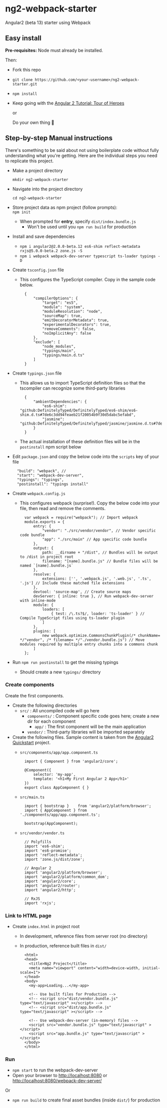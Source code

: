 # ng2-webpack-starter

Angular2 (beta 13) starter using Webpack

## Easy install

**Pre-requisites:** Node must already be installed. 

Then:

- Fork this repo
- `git clone https://github.com/<your-username>/ng2-webpack-starter.git`
- `npm install`
- Keep going with the [Angular 2 Tutorial: Tour of Heroes](https://angular.io/docs/ts/latest/tutorial/)

	or 

	Do your own thing :tada:

## Step-by-step Manual instructions

There's something to be said about not using boilerplate code without fully understanding what you're getting. Here are the individual steps you need to replicate this project. 

- Make a project directory

	`mkdir ng2-webpack-starter`

- Navigate into the project directory

	`cd ng2-webpack-starter`

- Store project data as npm project (follow prompts):  
	`npm init`
	- When prompted for **entry**, specify `dist/index.bundle.js`
		- Won't be used until you `npm run build` for production
- Install and save dependencies
    - `npm i angular2@2.0.0-beta.12 es6-shim reflect-metadata rxjs@5.0.0-beta.2 zone.js -S`
    - `npm i webpack webpack-dev-server typescript ts-loader typings -D`
- Create `tsconfig.json` file
	- This configures the TypeScript compiler. Copy in the sample code below.

			{
				"compilerOptions": {
					"target": "es5",
					"module": "system",
					"moduleResolution": "node",
					"sourceMap": true,
					"emitDecoratorMetadata": true,
					"experimentalDecorators": true,
					"removeComments": false,
					"noImplicitAny": false
				},
				"exclude": [
					"node_modules",
					"typings/main",
					"typings/main.d.ts"
				]
			}

- Create `typings.json` file
	- This allows us to import TypeScript definition files so that the tscompiler can recognize some third-party libraries

			{
				"ambientDependencies": {
					"es6-shim": "github:DefinitelyTyped/DefinitelyTyped/es6-shim/es6-shim.d.ts#7de6c3dd94feaeb21f20054b9f30d5dabc5efabd",
					"jasmine": "github:DefinitelyTyped/DefinitelyTyped/jasmine/jasmine.d.ts#7de6c3dd94feaeb21f20054b9f30d5dabc5efabd"
				}
			}

	- The actual installation of these definition files will be in the `postinstall` npm script below
- Edit `package.json` and copy the below code into the `scripts` key of your file
	
		"build": "webpack", //
		"start": "webpack-dev-server",
		"typings": "typings",
		"postinstall": "typings install"

- Create `webpack.config.js`
	- This configures webpack (surprise!). Copy the below code into your file, then read and remove the comments.

			var webpack = require("webpack"); // Import webpack
			module.exports = {
				entry: {
					"vendor": "./src/vendor/vendor", // Vendor specific code bundle
					"app": "./src/main" // App specific code bundle
				},
				output: {
					path: __dirname + "/dist", // Bundles will be output to /dist in project root
					filename: "[name].bundle.js" // Bundle files will be named `[name].bundle.js`
				},
				resolve: {
					extensions: ['', '.webpack.js', '.web.js', '.ts', '.js'] // Include these matched file extensions
				},
				devtool: 'source-map', // Create source maps 
				devServer: { inline: true }, // Run webpack-dev-server with inline-mode
				module: {
					loaders: [
						{ test: /\.ts?$/, loader: 'ts-loader' } // Compile TypeScript files using ts-loader plugin
					]
				},
				plugins: [
					new webpack.optimize.CommonsChunkPlugin(/* chunkName= */"vendor", /* filename= */"./vendor.bundle.js") // Move modules required by multiple entry chunks into a commons chunk
				]
			};

- Run `npm run postinstall` to get the missing typings
	- Should create a new `typings/` directory

### Create components

Create the first components.

- Create the following directories 
	- `src/` : All uncompiled code will go here
		- `components/` : Component specific code goes here; create a new dir for each component
			- `app/` : The first component will be the main application
		- `vendor/` : Third-party libraries will be imported separately 
- Create the following files. Sample content is taken from the [Angular2 Quickstart](https://angular.io/docs/ts/latest/quickstart.html) project.
	- `src/components/app/app.component.ts`

			import { Component } from 'angular2/core';

			@Component({
			    selector: 'my-app',
			    template: '<h1>My First Angular 2 App</h1>'
			})
			export class AppComponent { }

	- `src/main.ts` 

			import { bootstrap }    from 'angular2/platform/browser';
			import { AppComponent } from './components/app/app.component.ts';

			bootstrap(AppComponent);

	- `src/vendor/vendor.ts`

			// Polyfills
			import 'es6-shim';
			import 'es6-promise';
			import 'reflect-metadata';
			import 'zone.js/dist/zone';

			// Angular 2
			import 'angular2/platform/browser';
			import 'angular2/platform/common_dom';
			import 'angular2/core';
			import 'angular2/router';
			import 'angular2/http';

			// RxJS
			import 'rxjs';

### Link to HTML page

- Create `index.html` in project root
	- In development, reference files from server root (no directory)
	- In production, reference built files in `dist/`	

			<html>
			<head>
			  <title>Ng2 Project</title>
			  <meta name="viewport" content="width=device-width, initial-scale=1">
			</head>
			<body>
			  <my-app>Loading...</my-app>

			  <!-- Use built files for Production -->
			  <!-- <script src="dist/vendor.bundle.js" type="text/javascript" ></script> -->
			  <!-- <script src="dist/app.bundle.js" type="text/javascript" ></script> -->

			  <!-- Use webpack-dev-server (in-memory) files -->
			  <script src="vendor.bundle.js" type="text/javascript" ></script>
			  <script src="app.bundle.js" type="text/javascript" ></script>  
			</body>
			</html>

### Run

- `npm start` to run the webpack-dev-server
- Open your browser to [http://localhost:8080](http://localhost:8080) or [http://localhost:8080/webpack-dev-server/](http://localhost:8080/webpack-dev-server/)

Or 

- `npm run build` to create final asset bundles (inside `dist/`) for production